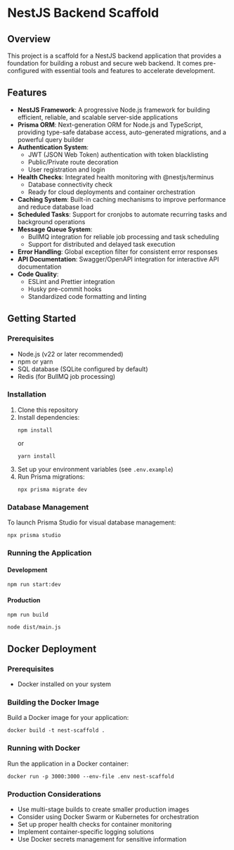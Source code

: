 # NestJS Backend Scaffold

## Overview

This project is a scaffold for a NestJS backend application that provides a foundation for building a robust and secure web backend. It comes pre-configured with essential tools and features to accelerate development.

## Features

- **NestJS Framework**: A progressive Node.js framework for building efficient, reliable, and scalable server-side applications
- **Prisma ORM**: Next-generation ORM for Node.js and TypeScript, providing type-safe database access, auto-generated migrations, and a powerful query builder
- **Authentication System**:
  - JWT (JSON Web Token) authentication with token blacklisting
  - Public/Private route decoration
  - User registration and login
- **Health Checks**: Integrated health monitoring with @nestjs/terminus
  - Database connectivity check
  - Ready for cloud deployments and container orchestration
- **Caching System**: Built-in caching mechanisms to improve performance and reduce database load
- **Scheduled Tasks**: Support for cronjobs to automate recurring tasks and background operations
- **Message Queue System**:
  - BullMQ integration for reliable job processing and task scheduling
  - Support for distributed and delayed task execution
- **Error Handling**: Global exception filter for consistent error responses
- **API Documentation**: Swagger/OpenAPI integration for interactive API documentation
- **Code Quality**:
  - ESLint and Prettier integration
  - Husky pre-commit hooks
  - Standardized code formatting and linting

## Getting Started

### Prerequisites

- Node.js (v22 or later recommended)
- npm or yarn
- SQL database (SQLite configured by default)
- Redis (for BullMQ job processing)

### Installation

1. Clone this repository
2. Install dependencies:
   ```
   npm install
   ```
   or
   ```
   yarn install
   ```
3. Set up your environment variables (see `.env.example`)
4. Run Prisma migrations:
   ```
   npx prisma migrate dev
   ```

### Database Management

To launch Prisma Studio for visual database management:

```
npx prisma studio
```

### Running the Application

#### Development

```
npm run start:dev
```

#### Production

```
npm run build

node dist/main.js
```

## Docker Deployment

### Prerequisites

- Docker installed on your system

### Building the Docker Image

Build a Docker image for your application:

```
docker build -t nest-scaffold .
```

### Running with Docker

Run the application in a Docker container:

```
docker run -p 3000:3000 --env-file .env nest-scaffold
```

### Production Considerations

- Use multi-stage builds to create smaller production images
- Consider using Docker Swarm or Kubernetes for orchestration
- Set up proper health checks for container monitoring
- Implement container-specific logging solutions
- Use Docker secrets management for sensitive information
